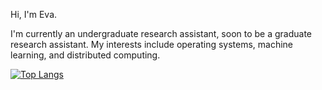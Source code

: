 Hi, I'm Eva. 

I'm currently an undergraduate research assistant, soon to be a graduate research assistant. My interests include operating systems, machine learning, and distributed computing.

<!--
[![Eva's GitHub stats](https://github-readme-stats.vercel.app/api?username=evaizalith)](https://github.com/anuraghazra/github-readme-stats)
-->


[![Top Langs](https://github-readme-stats.vercel.app/api/top-langs/?username=evaizalith&exclude_repo=amusement-park,resilienceAnalysis,flowerpath&theme=dark)](https://github.com/anuraghazra/github-readme-stats)

